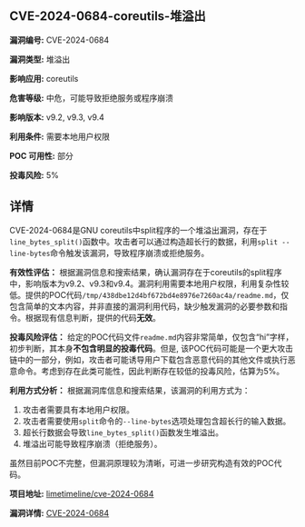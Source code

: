 ## CVE-2024-0684-coreutils-堆溢出

**漏洞编号:** CVE-2024-0684

**漏洞类型:** 堆溢出

**影响应用:** coreutils

**危害等级:** 中危，可能导致拒绝服务或程序崩溃

**影响版本:** v9.2, v9.3, v9.4

**利用条件:** 需要本地用户权限

**POC 可用性:** 部分

**投毒风险:** 5%

## 详情

CVE-2024-0684是GNU coreutils中split程序的一个堆溢出漏洞，存在于`line_bytes_split()`函数中。攻击者可以通过构造超长行的数据，利用`split --line-bytes`命令触发该漏洞，导致程序崩溃或拒绝服务。

**有效性评估：**
根据漏洞信息和搜索结果，确认漏洞存在于coreutils的split程序中，影响版本为v9.2、v9.3和v9.4。漏洞利用需要本地用户权限，利用复杂性较低。提供的POC代码`/tmp/438dbe12d4bf672bd4e8976e7260ac4a/readme.md`，仅包含简单的文本内容，并非直接的漏洞利用代码，缺少触发漏洞的必要参数和指令。根据现有信息判断，提供的代码**无效**。

**投毒风险评估：**
给定的POC代码文件`readme.md`内容非常简单，仅包含“hi”字样，初步判断，其本身**不包含明显的投毒代码**。但是, 该POC代码可能是一个更大攻击链中的一部分，例如，攻击者可能诱导用户下载包含恶意代码的其他文件或执行恶意命令。考虑到存在此类可能性，因此判断存在较低的投毒风险，估算为5%。

**利用方式分析：**
根据漏洞库信息和搜索结果，该漏洞的利用方式为：
1.  攻击者需要具有本地用户权限。
2.  攻击者需要使用`split`命令的`--line-bytes`选项处理包含超长行的输入数据。
3.  超长行数据会导致`line_bytes_split()`函数发生堆溢出。
4.  堆溢出可能导致程序崩溃（拒绝服务）。

虽然目前POC不完整，但漏洞原理较为清晰，可进一步研究构造有效的POC代码。

**项目地址:** [limetimeline/cve-2024-0684](https://github.com/limetimeline/cve-2024-0684)

**漏洞详情:** [CVE-2024-0684](https://nvd.nist.gov/vuln/detail/CVE-2024-0684)